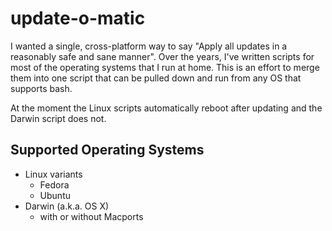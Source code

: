 # update-o-matic

I wanted a single, cross-platform way to say "Apply all updates in a reasonably
safe and sane manner". Over the years, I've written scripts for most of the
operating systems that I run at home. This is an effort to merge them into
one script that can be pulled down and run from any OS that supports bash.

At the moment the Linux scripts automatically reboot after updating and the
Darwin script does not. 

## Supported Operating Systems
* Linux variants
  * Fedora
  * Ubuntu
* Darwin (a.k.a. OS X)
  * with or without Macports

